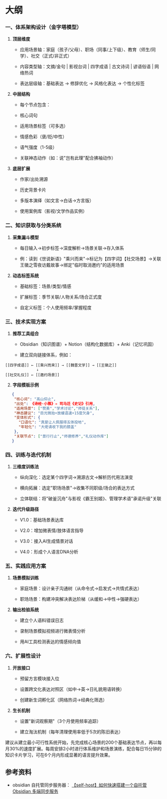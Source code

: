 # 大纲

### 一、体系架构设计（金字塔模型）

1. **顶层维度**
   
   - 应用场景轴：家庭（孩子/父母）、职场（同事/上下级）、教育（师生/同学）、社交（正式/非正式）
   
   - 内容类型轴：文摘/金句 | 影视台词 | 四字成语 | 古文诗词 | 谚语俗语 | 网络热词
   
   - 表达层级轴：基础表达 → 修辞优化 → 风格化表达 → 个性化标签

2. **中层结构**
   
    - 每个节点包含：
   
   - 核心词句
   
   - 适用场景标签（可多选）
   
   - 情感色彩（褒/贬/中性）
   
   - 语气强度（1-5级）
   
   - 关联神态动作（如：说"岂有此理"配合拂袖动作）

3. **底层扩展**
   
   - 作家/出处溯源
   
   - 历史背景卡片
   
   - 多版本演绎（如文言→白话→方言版）
   
   - 使用案例库（影视/文学作品实例）

### 二、知识获取与分类系统

1. **采集漏斗模型**
   
   - 每日输入→初步标签→深度解析→场景关联→存入体系
   
   - 例：读到《世说新语》"乘兴而来"→标记为【四字词】【社交场景】→关联王徽之雪夜访戴故事→绑定"临时取消邀约"的适用场景

2. **动态标签系统**
   
   - 基础标签：场景/类型/情感
   
   - 扩展标签：季节关联/人物关系/场合正式度
   
   - 自定义标签：个人使用频率/掌握程度

### 三、技术实现方案

1. **推荐工具组合**
   
   - Obsidian（知识图谱）+ Notion（结构化数据库）+ Anki（记忆巩固）
   
   - 建立双向链接体系，例如：

```
[[四字成语]] ← [[乘兴而来]] → [[魏晋文学]] → [[王徽之]]
              ↓
[[社交礼仪]] ← [[邀约场景]]
```

2. **字段模板示例**

```json
   {
    "核心词": "高山仰止",
    "出处": 《诗经·小雅》→ 司马迁《史记》引用,
    "适用场景": ["赞美","学术讨论","师徒关系"],
    "神态建议": "目光微抬+放缓语速+15度欠身",
    "变体形式": {
      "口语化": "真是让人佩服得五体投地",
      "年轻化": "大佬请收下我的膝盖"
    },
    "关联节点": ["景行行止","师德修养","礼仪动作库"]
   }
```

### 四、训练与迭代机制

1. **三维度训练法**
   
   - 纵向深化：选定某个四字词→溯源古文→解析历代用法演变
   
   - 横向拓展：选定"职场场景"→收集不同职级/场合的表达方式
   
   - 立体联结：将"破釜沉舟"与影视《霸王别姬》、管理学术语"承诺升级"关联

2. **迭代升级路径**
   
   - V1.0：基础场景表达库
   
   - V2.0：增加微表情/肢体语言指导
   
   - V3.0：接入AI生成情景对话
   
   - V4.0：形成个人语言DNA分析

### 五、实践应用方案

1. **场景模拟训练**
   
   - 家庭场景：设计亲子沟通树（从命令式→启发式→共情式表达）
   
   - 职场场景：构建冲突解决表达阶梯（从缓和→中性→强硬表达）

2. **输出检验系统**
   
   - 建立个人语料错误日志
   
   - 录制场景模拟视频进行微表情分析
   
   - 用AI工具检测表达的情感倾向值

### 六、扩展性设计

1. **开放接口**
   
   - 预留方言模块接入位
   
   - 设置跨文化表达对照区（如中→英→日礼貌用语转换）
   
   - 创建新生词孵化区（网络热词→经典化筛选）

2. **生长机制**
   
   - 设置"新词观察期"（3个月使用频率追踪）
   
   - 建立淘汰机制（每年清理使用率低于5次的陈旧表达）

建议从建立最小可行性系统开始，先完成核心场景的200个基础表达节点，再以每月30%的速度扩展。每周安排2小时进行体系维护和场景演练，配合每日15分钟的知识卡片学习，可在6个月内形成显著的语言提升效果。

## 参考资料

- obsidian 自托管同步服务器： [【self-host】如何快速搭建一个自托管 Obsidian 多端同步服务](https://aarontalk.com/posts/how-to-setup-obsidian-livesync/)
